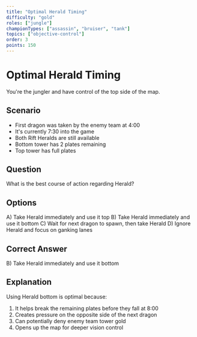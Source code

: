 ```yaml
---
title: "Optimal Herald Timing"
difficulty: "gold"
roles: ["jungle"]
championTypes: ["assassin", "bruiser", "tank"]
topics: ["objective-control"]
order: 3
points: 150
---
```


# Optimal Herald Timing

You're the jungler and have control of the top side of the map.

## Scenario
- First dragon was taken by the enemy team at 4:00
- It's currently 7:30 into the game
- Both Rift Heralds are still available
- Bottom tower has 2 plates remaining
- Top tower has full plates

## Question
What is the best course of action regarding Herald?

## Options
A) Take Herald immediately and use it top
B) Take Herald immediately and use it bottom
C) Wait for next dragon to spawn, then take Herald
D) Ignore Herald and focus on ganking lanes

## Correct Answer
B) Take Herald immediately and use it bottom

## Explanation
Using Herald bottom is optimal because:
1. It helps break the remaining plates before they fall at 8:00
2. Creates pressure on the opposite side of the next dragon
3. Can potentially deny enemy team tower gold
4. Opens up the map for deeper vision control 